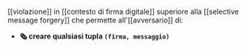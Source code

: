 [[violazione]] in [[contesto di firma digitale]] superiore alla [[selective message forgery]] che permette all'[[avversario]] di:

- **🗞️ creare qualsiasi tupla `(firma, messaggio)`**
